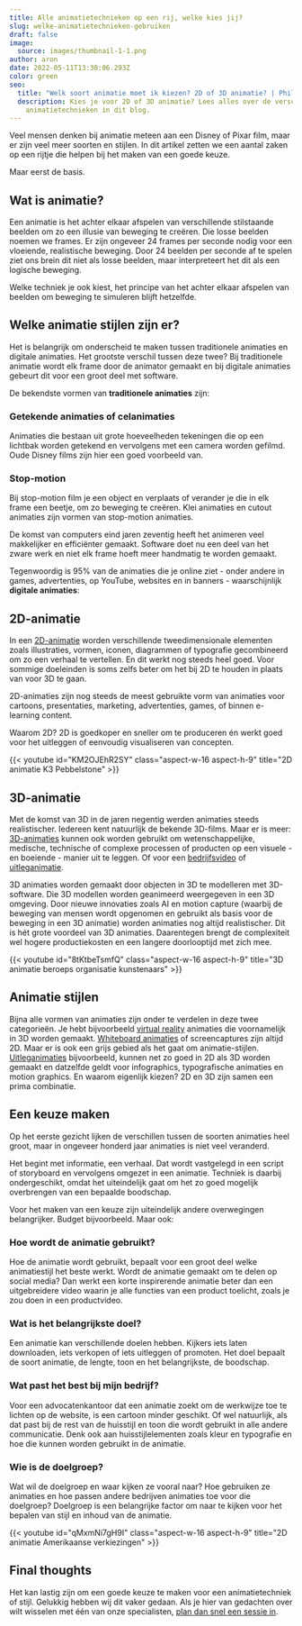 ```yaml
---
title: Alle animatietechnieken op een rij, welke kies jij?
slug: welke-animatietechnieken-gebruiken
draft: false
image:
  source: images/thumbnail-1-1.png
author: aron
date: 2022-05-11T13:30:06.293Z
color: green
seo:
  title: "Welk soort animatie moet ik kiezen? 2D of 3D animatie? | Phil & Flo | Blog "
  description: Kies je voor 2D of 3D animatie? Lees alles over de verschillende
    animatietechnieken in dit blog.
---
```

Veel mensen denken bij animatie meteen aan een Disney of Pixar film, maar er zijn veel meer soorten en stijlen. In dit artikel zetten we een aantal zaken op een rijtje die helpen bij het maken van een goede keuze.

Maar eerst de basis. 

## Wat is animatie?

Een animatie is het achter elkaar afspelen van verschillende stilstaande beelden om zo een illusie van beweging te creëren. Die losse beelden noemen we frames. Er zijn ongeveer 24 frames per seconde nodig voor een vloeiende, realistische beweging. Door 24 beelden per seconde af te spelen ziet ons brein dit niet als losse beelden, maar interpreteert het dit als een logische beweging.

Welke techniek je ook kiest, het principe van het achter elkaar afspelen van beelden om beweging te simuleren blijft hetzelfde.

## Welke animatie stijlen zijn er?

Het is belangrijk om onderscheid te maken tussen traditionele animaties en digitale animaties. Het grootste verschil tussen deze twee? Bij traditionele animatie wordt elk frame door de animator gemaakt en bij digitale animaties gebeurt dit voor een groot deel met software.

De bekendste vormen van **traditionele animaties** zijn:

### Getekende animaties of celanimaties

Animaties die bestaan uit grote hoeveelheden tekeningen die op een lichtbak worden getekend en vervolgens met een camera worden gefilmd. Oude Disney films zijn hier een goed voorbeeld van.

### Stop-motion

Bij stop-motion film je een object en verplaats of verander je die in elk frame een beetje, om zo beweging te creëren. Klei animaties en cutout animaties zijn vormen van stop-motion animaties.

De komst van computers eind jaren zeventig heeft het animeren veel makkelijker en efficiënter gemaakt. Software doet nu een deel van het zware werk en niet elk frame hoeft meer handmatig te worden gemaakt.



Tegenwoordig is 95% van de animaties die je online ziet - onder andere in games, advertenties, op YouTube, websites en in banners - waarschijnlijk **digitale animaties**:

## 2D-animatie

In een [2D-animatie](https://www.philenflo.nl/2d-animatie/) worden verschillende tweedimensionale elementen zoals illustraties, vormen, iconen, diagrammen of typografie gecombineerd om zo een verhaal te vertellen. En dit werkt nog steeds heel goed. Voor sommige doeleinden is soms zelfs beter om het bij 2D te houden in plaats van voor 3D te gaan. 

2D-animaties zijn nog steeds de meest gebruikte vorm van animaties voor cartoons, presentaties, marketing, advertenties, games, of binnen e-learning content. 

Waarom 2D? 2D is goedkoper en sneller om te produceren én werkt goed voor het uitleggen of eenvoudig visualiseren van concepten. 

{{< youtube id="KM2OJEhR2SY" class="aspect-w-16 aspect-h-9" title="2D animatie K3 Pebbelstone" >}}

## 3D-animatie

Met de komst van 3D in de jaren negentig werden animaties steeds realistischer. Iedereen kent natuurlijk de bekende 3D-films. Maar er is meer: [3D-animaties](https://www.philenflo.nl/3-d-animatie-laten-maken/) kunnen ook worden gebruikt om wetenschappelijke, medische, technische of complexe processen of producten op een visuele - en boeiende - manier uit te leggen. Of voor een [bedrijfsvideo](https://www.philenflo.nl/bedrijfsfilm-laten-maken/) of [uitleganimatie](https://www.philenflo.nl/explainer-animatie/). 

3D animaties worden gemaakt door objecten in 3D te modelleren met 3D-software. Die 3D modellen worden geanimeerd weergegeven in een 3D omgeving. Door nieuwe innovaties zoals AI en motion capture (waarbij de beweging van mensen wordt opgenomen en gebruikt als basis voor de beweging in een 3D animatie) worden animaties nog altijd realistischer. Dit is hét grote voordeel van 3D animaties. Daarentegen brengt de complexiteit wel hogere productiekosten en een langere doorlooptijd met zich mee.

{{< youtube id="8tKtbeTsmfQ" class="aspect-w-16 aspect-h-9" title="3D animatie beroeps organisatie kunstenaars" >}}

## Animatie stijlen

Bijna alle vormen van animaties zijn onder te verdelen in deze twee categorieën. Je hebt bijvoorbeeld [virtual reality](https://www.philenflo.nl/oplossingen/virtual-reality/) animaties die voornamelijk in 3D worden gemaakt. [Whiteboard animaties](https://www.philenflo.nl/blog/whiteboard-animatie-laten-maken/) of screencaptures zijn altijd 2D. Maar er is ook een grijs gebied als het gaat om animatie-stijlen. [Uitleganimaties](https://www.philenflo.nl/explainer-animatie/) bijvoorbeeld, kunnen net zo goed in 2D als 3D worden gemaakt en datzelfde geldt voor infographics, typografische animaties en motion graphics. En waarom eigenlijk kiezen? 2D en 3D zijn samen een prima combinatie.

## Een keuze maken

Op het eerste gezicht lijken de verschillen tussen de soorten animaties heel groot, maar in ongeveer honderd jaar animaties is niet veel veranderd. 

Het begint met informatie, een verhaal. Dat wordt vastgelegd in een script of storyboard en vervolgens omgezet in een animatie. Techniek is daarbij ondergeschikt, omdat het uiteindelijk gaat om het zo goed mogelijk overbrengen van een bepaalde boodschap. 

Voor het maken van een keuze zijn uiteindelijk andere overwegingen belangrijker. Budget bijvoorbeeld. Maar ook: 

### Hoe wordt de animatie gebruikt?

Hoe de animatie wordt gebruikt, bepaalt voor een groot deel welke animatiestijl het beste werkt. Wordt de animatie gemaakt om te delen op social media? Dan werkt een korte inspirerende animatie beter dan een uitgebreidere video waarin je alle functies van een product toelicht, zoals je zou doen in een productvideo.

### Wat is het belangrijkste doel?

Een animatie kan verschillende doelen hebben. Kijkers iets laten downloaden, iets verkopen of iets uitleggen of promoten. Het doel bepaalt de soort animatie, de lengte, toon en het belangrijkste, de boodschap.

### Wat past het best bij mijn bedrijf?

Voor een advocatenkantoor dat een animatie zoekt om de werkwijze toe te lichten op de website, is een cartoon minder geschikt. Of wel natuurlijk, als dat past bij de rest van de huisstijl en toon die wordt gebruikt in alle andere communicatie. Denk ook aan huisstijlelementen zoals kleur en typografie en hoe die kunnen worden gebruikt in de animatie.

### Wie is de doelgroep?

Wat wil de doelgroep en waar kijken ze vooral naar? Hoe gebruiken ze animaties en hoe passen andere bedrijven animaties toe voor die doelgroep? Doelgroep is een belangrijke factor om naar te kijken voor het bepalen van stijl en inhoud van de animatie.

{{< youtube id="qMxmNi7gH9I" class="aspect-w-16 aspect-h-9" title="2D animatie Amerikaanse verkiezingen" >}}

## Final thoughts

Het kan lastig zijn om een goede keuze te maken voor een animatietechniek of stijl. Gelukkig hebben wij dit vaker gedaan. Als je hier van gedachten over wilt wisselen met één van onze specialisten, [plan dan snel een sessie in](https://www.philenflo.nl/30-minuten/).